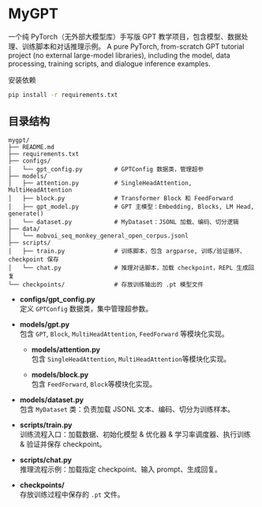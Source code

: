 # MyGPT
一个纯 PyTorch（无外部大模型库）手写版 GPT 教学项目，包含模型、数据处理、训练脚本和对话推理示例。
A pure PyTorch, from-scratch GPT tutorial project (no external large-model libraries), including the model, data processing, training scripts, and dialogue inference examples.


安装依赖
```bash
pip install -r requirements.txt
```

## 目录结构
```text
mygpt/
├── README.md
├── requirements.txt
├── configs/
│   └── gpt_config.py         # GPTConfig 数据类，管理超参
├── models/
│   ├── attention.py          # SingleHeadAttention, MultiHeadAttention
│   ├── block.py              # Transformer Block 和 FeedForward
│   ├── gpt_model.py          # GPT 主模型：Embedding, Blocks, LM Head, generate()
│   └── dataset.py            # MyDataset：JSONL 加载、编码、切分逻辑
├── data/
│   └── mobvoi_seq_monkey_general_open_corpus.jsonl
├── scripts/
│   ├── train.py              # 训练脚本，包含 argparse, 训练/验证循环、checkpoint 保存
│   └── chat.py               # 推理对话脚本，加载 checkpoint，REPL 生成回复
└── checkpoints/              # 存放训练输出的 .pt 模型文件

```




- **configs/gpt_config.py**  
  定义 `GPTConfig` 数据类，集中管理超参数。

- **models/gpt.py**  
  包含 `GPT`, `Block`, `MultiHeadAttention`, `FeedForward` 等模块化实现。

  - **models/attention.py**  
  包含 `SingleHeadAttention`, `MultiHeadAttention`等模块化实现。

  - **models/block.py**  
  包含 `FeedForward`, `Block`等模块化实现。

- **models/dataset.py**  
  包含 `MyDataset` 类：负责加载 JSONL 文本、编码、切分为训练样本。

- **scripts/train.py**  
  训练流程入口：加载数据、初始化模型 & 优化器 & 学习率调度器、执行训练 & 验证并保存 checkpoint。

- **scripts/chat.py**  
  推理流程示例：加载指定 checkpoint、输入 prompt、生成回复。

- **checkpoints/**  
  存放训练过程中保存的 `.pt` 文件。






